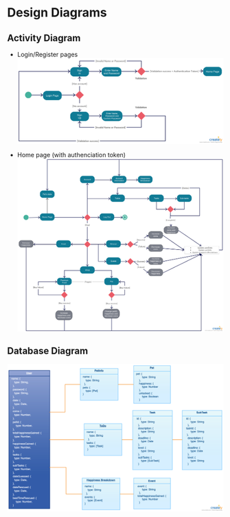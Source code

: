 # Design Diagrams

## Activity Diagram
- Login/Register pages
![Login Home Diagram](./gifs/diagrams/Login_Home_Diagram.png "Login Home Diagram")

- Home page (with authenciation token)
![Home Diagram](./gifs/diagrams/Home_Diagram.png "Home Diagram")

## Database Diagram
![Database Diagram](./gifs/diagrams/Database_Diagram.png "Database Diagram")
